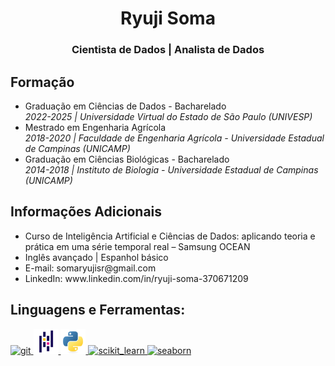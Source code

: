 <h1 align="center">Ryuji Soma</h1>
<h3 align="center">Cientista de Dados | Analista de Dados</h3>

<h2 align="left">Formação</h2>
<p align="left">
  <ul>
    <li>Graduação em Ciências de Dados - Bacharelado<br><em>2022-2025 | Universidade Virtual do Estado de São Paulo (UNIVESP)</em>
    <li>Mestrado em Engenharia Agrícola <br><em>2018-2020 | Faculdade de Engenharia Agrícola - Universidade Estadual de Campinas (UNICAMP)</em>
    <li>Graduação em Ciências Biológicas - Bacharelado<br><em>2014-2018 | Instituto de Biologia - Universidade Estadual de Campinas (UNICAMP)</em>
   </ul>
</p>

<h2 align="left">Informações Adicionais</h2>
<p align="left">
  <ul>
    <li>Curso de Inteligência Artificial e Ciências de Dados: aplicando teoria e prática em uma série temporal real – Samsung OCEAN
    <li>Inglês avançado | Espanhol básico
    <li>E-mail: somaryujisr@gmail.com
    <li>LinkedIn: www.linkedin.com/in/ryuji-soma-370671209
   </ul>
<h2 align="left">Linguagens e Ferramentas:</h2>
<p align="left"> <a href="https://git-scm.com/" target="_blank" rel="noreferrer"> <img src="https://www.vectorlogo.zone/logos/git-scm/git-scm-icon.svg" alt="git" width="40" height="40"/> </a> <a href="https://pandas.pydata.org/" target="_blank" rel="noreferrer"> <img src="https://raw.githubusercontent.com/devicons/devicon/2ae2a900d2f041da66e950e4d48052658d850630/icons/pandas/pandas-original.svg" alt="pandas" width="40" height="40"/> </a> <a href="https://www.python.org" target="_blank" rel="noreferrer"> <img src="https://raw.githubusercontent.com/devicons/devicon/master/icons/python/python-original.svg" alt="python" width="40" height="40"/> </a> <a href="https://scikit-learn.org/" target="_blank" rel="noreferrer"> <img src="https://upload.wikimedia.org/wikipedia/commons/0/05/Scikit_learn_logo_small.svg" alt="scikit_learn" width="40" height="40"/> </a> <a href="https://seaborn.pydata.org/" target="_blank" rel="noreferrer"> <img src="https://seaborn.pydata.org/_images/logo-mark-lightbg.svg" alt="seaborn" width="40" height="40"/> </a> </p>
